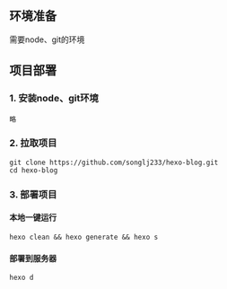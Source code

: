 
## 环境准备
需要node、git的环境

## 项目部署
### 1. 安装node、git环境
```
略
```

### 2. 拉取项目
```
git clone https://github.com/songlj233/hexo-blog.git
cd hexo-blog
```

### 3. 部署项目
#### 本地一键运行
```
hexo clean && hexo generate && hexo s
```
#### 部署到服务器
```
hexo d
```
